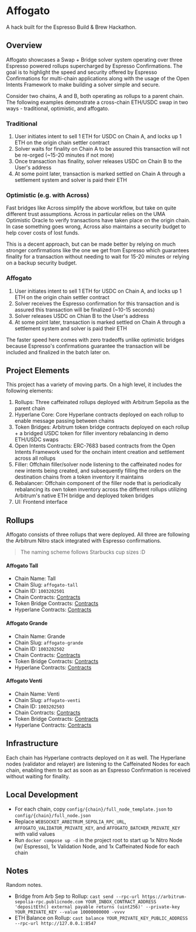 # Affogato

A hack built for the Espresso Build & Brew Hackathon.

## Overview

Affogato showcases a Swap + Bridge solver system operating over three Espresso powered rollups supercharged by Espresso Confirmations. The goal is to highlight the speed and security offered by Espresso Confirmations for multi-chain applications along with the usage of the Open Intents Framework to make building a solver simple and secure.

Consider two chains, A and B, both operating as rollups to a parent chain. The following examples demonstrate a cross-chain ETH/USDC swap in two ways - traditional, optimistic, and affogato.

### Traditional

1. User initiates intent to sell 1 ETH for USDC on Chain A, and locks up 1 ETH on the origin chain settler contract
2. Solver waits for finality on Chain A to be assured this transaction will not be re-orged (~15-20 minutes if not more)
3. Once transaction has finality, solver releases USDC on Chain B to the User's address
4. At some point later, transaction is marked settled on Chain A through a settlement system and solver is paid their ETH

### Optimistic (e.g. with Across)

Fast bridges like Across simplify the above workflow, but take on quite different trust assumptions. Across in particular relies on the UMA Optimistic Oracle to verify transactions have taken place on the origin chain. In case something goes wrong, Across also maintains a security budget to help cover costs of lost funds.

This is a decent approach, but can be made better by relying on much stronger confirmations like the one we get from Espresso which guarantees finality for a transaction without needing to wait for 15-20 minutes or relying on a backup security budget.

### Affogato

1. User initiates intent to sell 1 ETH for USDC on Chain A, and locks up 1 ETH on the origin chain settler contract
2. Solver receives the Espresso confirmation for this transaction and is assured this transaction will be finalized (~10-15 seconds)
3. Solver releases USDC on Chian B to the User's address
4. At some point later, transaction is marked settled on Chain A through a settlement system and solver is paid their ETH

The faster speed here comes with zero tradeoffs unlike optimistic bridges because Espresso's confirmations guarantee the transaction will be included and finalized in the batch later on.

## Project Elements

This project has a variety of moving parts. On a high level, it includes the following elements:

1. Rollups: Three caffeinated rollups deployed with Arbitrum Sepolia as the parent chain
2. Hyperlane Core: Core Hyperlane contracts deployed on each rollup to enable message passing between chains
3. Token Bridges: Arbitrum token bridge contracts deployed on each rollup + a bridged USDC token for filler inventory rebalancing in demo ETH/USDC swaps
4. Open Intents Contracts: ERC-7683 based contracts from the Open Intents Framework used for the onchain intent creation and settlement across all rollups
5. Filler: Offchain filler/solver node listening to the caffeinated nodes for new intents being created, and subsequently filling the orders on the destination chains from a token inventory it maintains
6. Rebalancer: Offchain component of the filler node that is periodically rebalancing its own token inventory across the different rollups utilizing Arbitrum's native ETH bridge and deployed token bridges
7. UI: Frontend interface

## Rollups

Affogato consists of three rollups that were deployed. All three are following the Arbitrum Nitro stack integrated with Espresso confirmations.

> The naming scheme follows Starbucks cup sizes :D

#### Affogato Tall

- Chain Name: Tall
- Chain Slug: `affogato-tall`
- Chain ID: `1003202501`
- Chain Contracts: [Contracts](./config/tall/nitro-contracts.deployment.md)
- Token Bridge Contracts: [Contracts](./config/tall/token-bridge-contracts.deployment.md)
- Hyperlane Contracts: [Contracts](./config/tall/hyperlane-contracts.deployment.md)

#### Affogato Grande

- Chain Name: Grande
- Chain Slug: `affogato-grande`
- Chain ID: `1003202502`
- Chain Contracts: [Contracts](./config/grande/nitro-contracts.deployment.md)
- Token Bridge Contracts: [Contracts](./config/grande/token-bridge-contracts.deployment.md)
- Hyperlane Contracts: [Contracts](./config/grande/hyperlane-contracts.deployment.md)

#### Affogato Venti

- Chain Name: Venti
- Chain Slug: `affogato-venti`
- Chain ID: `1003202503`
- Chain Contracts: [Contracts](./config/venti/nitro-contracts.deployment.md)
- Token Bridge Contracts: [Contracts](./config/venti/token-bridge-contracts.deployment.md)
- Hyperlane Contracts: [Contracts](./config/venti/hyperlane-contracts.deployment.md)

## Infrastructure

Each chain has Hyperlane contracts deployed on it as well. The Hyperlane nodes (validator and relayer) are listening to the Caffeinated Nodes for each chain, enabling them to act as soon as an Espresso Confirmation is received without waiting for finality.

## Local Development

- For each chain, copy `config/{chain}/full_node_template.json` to `config/{chain}/full_node.json`
- Replace `WEBSOCKET_ARBITRUM_SEPOLIA_RPC_URL`, `AFFOGATO_VALIDATOR_PRIVATE_KEY`, and `AFFOGATO_BATCHER_PRIVATE_KEY` with valid values
- Run `docker compose up -d` in the project root to start up 1x Nitro Node (w/ Espresso), 1x Validation Node, and 1x Caffeinated Node for each chain

## Notes

Random notes.

- Bridge from Arb Sep to Rollup: `cast send --rpc-url https://arbitrum-sepolia-rpc.publicnode.com YOUR_INBOX_CONTRACT_ADDRESS 'depositEth() external payable returns (uint256)' --private-key YOUR_PRIVATE_KEY --value 10000000000 -vvvv`
- ETH Balance on Rollup: `cast balance YOUR_PRIVATE_KEY_PUBLIC_ADDRESS --rpc-url http://127.0.0.1:8547`
